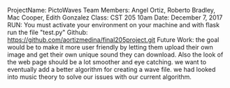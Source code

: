 ProjectName: PictoWaves
Team Members: Angel Ortiz, Roberto Bradley, Mac Cooper, Edith Gonzalez
Class: CST 205 10am
Date: December 7, 2017
RUN: You must activate your environment on your machine and with flask run the file "test.py"
Github: https://github.com/aortizmedina/final205project.git
Future Work: the goal would be to make it more user friendly by letting them upload their own image and get their own unique sound they can download. Also the look of the web page should be a lot smoother and eye catching.
we want to eventually add a better algorithm for creating a wave file. we had looked into music theory to solve our issues with our current algorithm.
